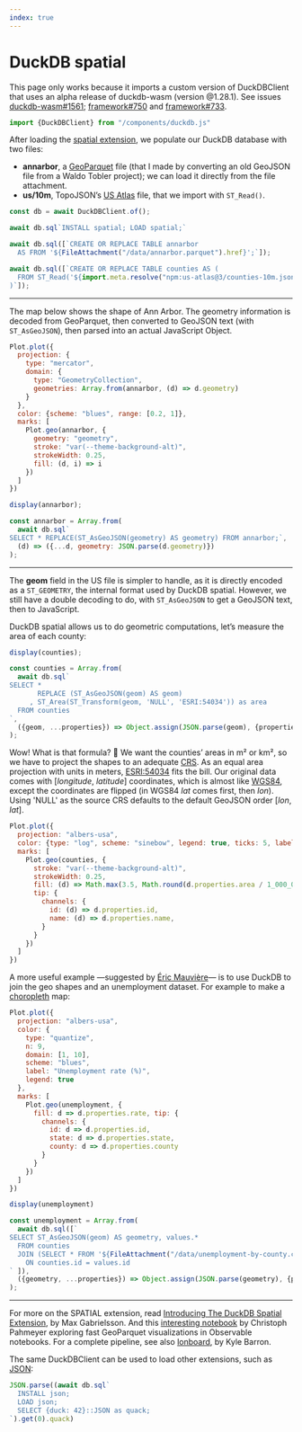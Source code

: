 ```yaml
---
index: true
---
```


# DuckDB spatial

<p class=warning>This page only works because it imports a custom version of DuckDBClient that uses an alpha release of duckdb-wasm (version @1.28.1). See issues <a href=https://github.com/duckdb/duckdb-wasm/issues/1561>duckdb-wasm#1561</a>; <a href=https://github.com/observablehq/framework/issues/750>framework#750</a> and <a href=https://github.com/observablehq/framework/issues/733>framework#733</a>.</p>

```js echo
import {DuckDBClient} from "/components/duckdb.js"
```

After loading the [spatial extension](https://duckdb.org/docs/extensions/spatial.html), we populate our DuckDB database with two files:

- **annarbor**, a [GeoParquet](https://geoparquet.org/) file (that I made by converting an old GeoJSON file from a Waldo Tobler project); we can load it directly from the file attachment.
- **us/10m**, TopoJSON’s [US Atlas](https://github.com/topojson/us-atlas) file, that we import with `ST_Read()`.

```js echo
const db = await DuckDBClient.of();

await db.sql`INSTALL spatial; LOAD spatial;`

await db.sql([`CREATE OR REPLACE TABLE annarbor
  AS FROM '${FileAttachment("/data/annarbor.parquet").href}';`]);

await db.sql([`CREATE OR REPLACE TABLE counties AS (
  FROM ST_Read('${import.meta.resolve("npm:us-atlas@3/counties-10m.json")}')
)`]);
```

---

The map below shows the shape of Ann Arbor. The geometry information is decoded from GeoParquet, then converted to GeoJSON text (with `ST_AsGeoJSON`), then parsed into an actual JavaScript Object.

```js echo
Plot.plot({
  projection: {
    type: "mercator",
    domain: {
      type: "GeometryCollection",
      geometries: Array.from(annarbor, (d) => d.geometry)
    }
  },
  color: {scheme: "blues", range: [0.2, 1]},
  marks: [
    Plot.geo(annarbor, {
      geometry: "geometry",
      stroke: "var(--theme-background-alt)",
      strokeWidth: 0.25,
      fill: (d, i) => i
    })
  ]
})
```

```js
display(annarbor);
```

```js echo
const annarbor = Array.from(
  await db.sql`
SELECT * REPLACE(ST_AsGeoJSON(geometry) AS geometry) FROM annarbor;`,
  (d) => ({...d, geometry: JSON.parse(d.geometry)})
);
```

---

The **geom** field in the US file is simpler to handle, as it is directly encoded as a `ST_GEOMETRY`, the internal format used by DuckDB spatial. However, we still have a double decoding to do, with `ST_AsGeoJSON` to get a GeoJSON text, then to JavaScript.

DuckDB spatial allows us to do geometric computations, let’s measure the area of each county:

```js
display(counties);
```

```js echo
const counties = Array.from(
  await db.sql`
SELECT *
       REPLACE (ST_AsGeoJSON(geom) AS geom)
     , ST_Area(ST_Transform(geom, 'NULL', 'ESRI:54034')) as area
  FROM counties
`,
  ({geom, ...properties}) => Object.assign(JSON.parse(geom), {properties})
);
```

Wow! What is that formula? 🤯 We want the counties’ areas in m² or km², so we have to project the shapes to an adequate [CRS](https://en.wikipedia.org/wiki/Spatial_reference_system). As an equal area projection with units in meters, [ESRI:54034](https://epsg.io/54034) fits the bill. Our original data comes with [*longitude*, *latitude*] coordinates, which is almost like [WGS84](https://fr.wikipedia.org/wiki/WGS_84), except the coordinates are flipped (in WGS84 _lat_ comes first, then _lon_). Using 'NULL' as the source CRS defaults to the default GeoJSON order [*lon*, *lat*].

```js echo
Plot.plot({
  projection: "albers-usa",
  color: {type: "log", scheme: "sinebow", legend: true, ticks: 5, label: "County area (km²)"},
  marks: [
    Plot.geo(counties, {
      stroke: "var(--theme-background-alt)",
      strokeWidth: 0.25,
      fill: (d) => Math.max(3.5, Math.round(d.properties.area / 1_000_000)),
      tip: {
        channels: {
          id: (d) => d.properties.id,
          name: (d) => d.properties.name,
        }
      }
    })
  ]
})
```

A more useful example —suggested by [Éric Mauvière](https://observablehq.com/user/@ericmauviere)— is to use DuckDB to join the geo shapes and an unemployment dataset. For example to make a [choropleth](/plot/choropleth) map:

```js echo
Plot.plot({
  projection: "albers-usa",
  color: {
    type: "quantize",
    n: 9,
    domain: [1, 10],
    scheme: "blues",
    label: "Unemployment rate (%)",
    legend: true
  },
  marks: [
    Plot.geo(unemployment, {
      fill: d => d.properties.rate, tip: {
        channels: {
          id: d => d.properties.id,
          state: d => d.properties.state,
          county: d => d.properties.county
        }
      }
    })
  ]
})
```

```js
display(unemployment)
```

```js echo
const unemployment = Array.from(
  await db.sql([`
SELECT ST_AsGeoJSON(geom) AS geometry, values.*
  FROM counties
  JOIN (SELECT * FROM '${FileAttachment("/data/unemployment-by-county.csv").href}') AS values
    ON counties.id = values.id
` ]),
  ({geometry, ...properties}) => Object.assign(JSON.parse(geometry), {properties})
);
```

---

For more on the SPATIAL extension, read [Introducing The DuckDB Spatial Extension](https://duckdb.org/2023/04/28/spatial.html), by Max Gabrielsson. And this [interesting notebook](https://observablehq.com/@chrispahm/prototyping-geoparquet-geos-in-webassembly) by Christoph Pahmeyer exploring fast GeoParquet visualizations in Observable notebooks. For a complete pipeline, see also [lonboard](https://developmentseed.org/blog/2023-10-23-lonboard), by Kyle Barron.

<div class=note>

The same DuckDBClient can be used to load other extensions, such as [JSON](https://duckdb.org/docs/extensions/json.html):

```js echo
JSON.parse((await db.sql`
  INSTALL json;
  LOAD json;
  SELECT {duck: 42}::JSON as quack;
`).get(0).quack)
```

</div>
